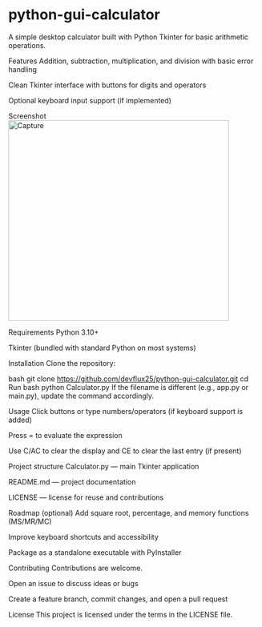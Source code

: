 # python-gui-calculator
A simple desktop calculator built with Python Tkinter for basic arithmetic operations.

Features
Addition, subtraction, multiplication, and division with basic error handling

Clean Tkinter interface with buttons for digits and operators

Optional keyboard input support (if implemented)

Screenshot
<img width="440" height="401" alt="Capture" src="https://github.com/user-attachments/assets/597832bf-39bd-4a63-b95d-82767fec47f7" />




Requirements
Python 3.10+

Tkinter (bundled with standard Python on most systems)

Installation
Clone the repository:

bash
git clone <https://github.com/devflux25/python-gui-calculator.git>
cd <repo-folder>
Run
bash
python Calculator.py
If the filename is different (e.g., app.py or main.py), update the command accordingly.

Usage
Click buttons or type numbers/operators (if keyboard support is added)

Press = to evaluate the expression

Use C/AC to clear the display and CE to clear the last entry (if present)

Project structure
Calculator.py — main Tkinter application

README.md — project documentation

LICENSE — license for reuse and contributions

Roadmap (optional)
Add square root, percentage, and memory functions (MS/MR/MC)

Improve keyboard shortcuts and accessibility

Package as a standalone executable with PyInstaller

Contributing
Contributions are welcome.

Open an issue to discuss ideas or bugs

Create a feature branch, commit changes, and open a pull request

License
This project is licensed under the terms in the LICENSE file.
